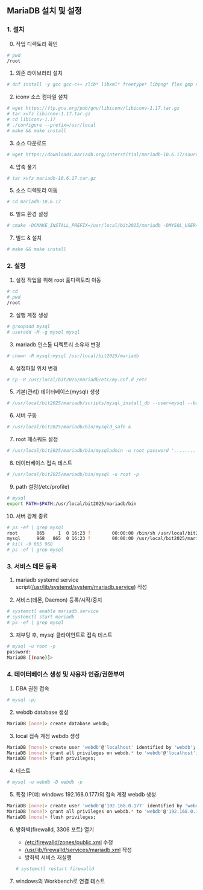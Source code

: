 ## MariaDB 설치 및 설정

### 1. 설치

0. 작업 디렉토리 확인
```bash
# pwd
/root
```

1. 의존 라이브러리 설치
```bash
# dnf install -y gcc gcc-c++ zlib* libxml* freetype* libpng* flex gmp ncurses-devel gnutls-devel libaio
```
2. iconv 소스 컴파일 설치
```bash
# wget https://ftp.gnu.org/pub/gnu/libiconv/libiconv-1.17.tar.gz
# tar xvfz libiconv-1.17.tar.gz
# cd libiconv-1.17
# ./configure --prefix=/usr/local
# make && make install
```

3. 소스 다운로드
```bash
# wget https://downloads.mariadb.org/interstitial/mariadb-10.6.17/source/mariadb-10.6.17.tar.gz 
```

4. 압축 풀기
```bash
# tar xvfz mariadb-10.6.17.tar.gz
```

5. 소스 디렉토리 이동
```bash
# cd mariadb-10.6.17
```

6. 빌드 환경 설정 
```bash
# cmake -DCMAKE_INSTALL_PREFIX=/usr/local/bit2025/mariadb -DMYSQL_USER=mysql -DMYSQL_TCP_PORT=3306 -DMYSQL_DATADIR=/usr/local/bit2025/mariadb/data -DMYSQL_UNIX_ADDR=/usr/local/bit2025/mariadb/tmp/mariadb.sock -DINSTALL_SYSCONFDIR=/usr/local/bit2025/mariadb/etc -DINSTALL_SYSCONF2DIR=/usr/local/bit2025/mariadb/etc/my.cnf.d -DDEFAULT_CHARSET=utf8 -DDEFAULT_COLLATION=utf8_general_ci -DWITH_EXTRA_CHARSETS=all -DWITH_ARIA_STORAGE_ENGINE=1 -DWITH_XTRADB_STORAGE_ENGINE=1 -DWITH_ARCHIVE_STORAGE_ENGINE=1 -DWITH_INNOBASE_STORAGE_ENGINE=1 -DWITH_PARTITION_STORAGE_ENGINE=1 -DWITH_BLACKHOLE_STORAGE_ENGINE=1 -DWITH_FEDERATEDX_STORAGE_ENGINE=1 -DWITH_PERFSCHEMA_STORAGE_ENGINE=1 -DWITH_READLINE=1 -DWITH_SSL=bundled -DWITH_ZLIB=system
```

7. 빌드 & 설치
```bash
# make && make install
```

### 2. 설정

1. 설정 작업을 위해 root 홈디렉토리 이동
```bash
# cd 
# pwd
/root
```

2. 실행 계정 생성
```bash
# groupadd mysql
# useradd -M -g mysql mysql 
```

3. mariadb 인스톨 디렉토리 소유자 변경
```bash
# chown -R mysql:mysql /usr/local/bit2025/mariadb
```

4. 설정파일 위치 변경
```bash
# cp -R /usr/local/bit2025/mariadb/etc/my.cnf.d /etc
```

5. 기본(관리) 데이터베이스(mysql) 생성
```bash
# /usr/local/bit2025/mariadb/scripts/mysql_install_db --user=mysql --basedir=/usr/local/bit2025/mariadb --defaults-file=/usr/local/bit2025/mariadb/etc/my.cnf --datadir=/usr/local/bit2025/mariadb/data
```

6. 서버 구동
```bash
# /usr/local/bit2025/mariadb/bin/mysqld_safe &
```

7. root 패스워드 설정
```bash
# /usr/local/bit2025/mariadb/bin/mysqladmin -u root password '........'
```

8. 데이터베이스 접속 테스트
```bash
# /usr/local/bit2025/mariadb/bin/mysql -u root -p
```

9. path 설정(/etc/profile)
```bash
# mysql
export PATH=$PATH:/usr/local/bit2025/mariadb/bin
```

10. 서버 강제 종료
```bash
# ps -ef | grep mysql
root       865     1  0 16:23 ?        00:00:00 /bin/sh /usr/local/bit2025/mariadb/bin/mysqld_safe --datadir=/usr/local/bit2025/mariadb/data --pid-file=/usr/local/bit2025/mariadb/data/lx.bit2025.me.pid
mysql      968   865  0 16:23 ?        00:00:00 /usr/local/bit2025/mariadb/bin/mysqld --basedir=/usr/local/bit2025/mariadb --datadir=/usr/local/bit2025/mariadb/data --plugin-dir=/usr/local/bit2025/mariadb/lib/plugin --user=mysql --log-error=/usr/local/bit2025/mariadb/data/lx.bit2025.me.err --pid-file=/usr/local/bit2025/mariadb/data/lx.bit2025.me.pid
# kill -9 865 968
# ps -ef | grep mysql
```

### 3. 서비스 데몬 등록

1. mariadb systemd service script([/usr/lib/systemd/system/mariadb.service](https://github.com/sung9920/rocky-practices/blob/main/lx/usr/lib/systemd/system/mariadb.service)) 작성

2. 서비스(데몬, Daemon) 등록/시작/중지
```bash
# systemctl enable mariadb.service
# systemctl start mariadb
# ps -ef | grep mysql
```

3. 재부팅 후, mysql 클라이언트로 접속 테스트
```sh
# mysql -u root -p
password:
MariaDB [(none)]>
```

### 4. 데이터베이스 생성 및 사용자 인증/권한부여

1. DBA 권한 접속
```sh
# mysql -p;
```

2. webdb database 생성
```sh
MariaDB [none]> create database webdb;
```

3. local 접속 계정 webdb 생성
```sh
MariaDB [none]> create user 'webdb'@'localhost' identified by 'webdb';
MariaDB [none]> grant all privileges on webdb.* to 'webdb'@'localhost';
MariaDB [none]> flush privileges;
```

4. 테스트
```sh
# mysql -u webdb -D webdb -p
```

5. 특정 IP(예: windows 192.168.0.177)의 접속 계정 webdb 생성
```sh
MariaDB [none]> create user 'webdb'@'192.168.0.177' identified by 'webdb';
MariaDB [none]> grant all privileges on webdb.* to 'webdb'@'192.168.0.177';
MariaDB [none]> flush privileges;
```
6. 방화벽(firewalld, 3306 포트) 열기
   - [/etc/firewalld/zones/public.xml](https://github.com/sung9920/rocky-practices/blob/main/lx/etc/firewalld/zones/public.xml) 수정
   - [/usr/lib/firewalld/services/mariadb.xml](https://github.com/sung9920/rocky-practices/blob/main/lx/usr/lib/firewalld/services/mariadb.xml) 작성
   - 방화벽 서비스 재실행
   ```sh
   # systemctl restart firewalld
   ```
   
7. windows의 Workbench로 연결 테스트
